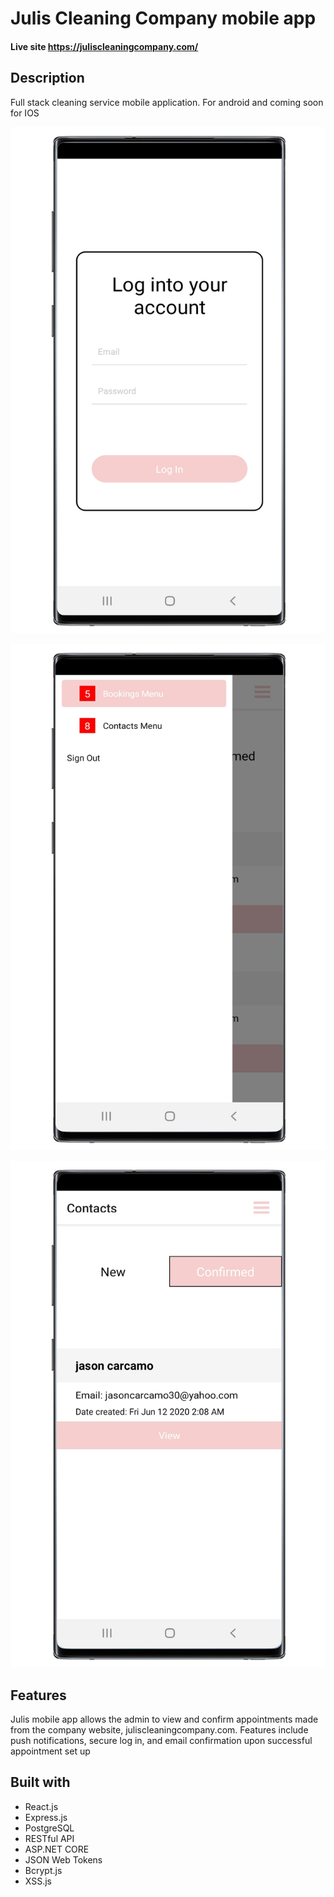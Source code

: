 # Julis Cleaning Company mobile app

#### Live site https://juliscleaningcompany.com/

## Description
Full stack cleaning service mobile application. For android and coming soon for IOS

![Julis cleaning company](/github_images/julis1.png)<br/>

![Julis cleaning company](/github_images/julis2.png)<br/>

![Julis cleaning company](/github_images/julis3.png)<br/>

## Features
Julis mobile app allows the admin to view and confirm appointments made from the company website, juliscleaningcompany.com. Features include push notifications, secure log in, and email confirmation upon successful appointment set up
                            

## Built with
- React.js
- Express.js
- PostgreSQL
- RESTful API
- ASP.NET CORE
- JSON Web Tokens
- Bcrypt.js
- XSS.js